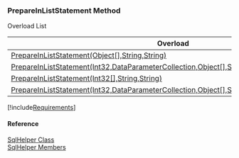 ﻿### PrepareInListStatement Method

Overload List

| Overload | Description |
| --- | --- |
| [PrepareInListStatement(Object\[\],String,String)](FChoice.Common~FChoice.Common.Data.SqlHelper~PrepareInListStatement(Object[],String,String).md) |   |
| [PrepareInListStatement(Int32,DataParameterCollection,Object\[\],String,String)](FChoice.Common~FChoice.Common.Data.SqlHelper~PrepareInListStatement(Int32,DataParameterCollection,Object[],String,String).md) |   |
| [PrepareInListStatement(Int32\[\],String,String)](FChoice.Common~FChoice.Common.Data.SqlHelper~PrepareInListStatement(Int32[],String,String).md) |   |
| [PrepareInListStatement(Int32,DataParameterCollection,Object\[\],String,String,IDbDataParameter)](FChoice.Common~FChoice.Common.Data.SqlHelper~PrepareInListStatement(Int32,DataParameterCollection,Object[],String,String,IDbDataParameter).md) |   |

[!include[Requirements](../partials/requirements.md)]



#### Reference

[SqlHelper Class](FChoice.Common~FChoice.Common.Data.SqlHelper.md)  
[SqlHelper Members](FChoice.Common~FChoice.Common.Data.SqlHelper_members.md)